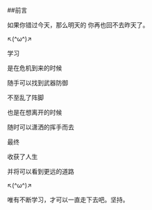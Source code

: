 ##前言

如果你错过今天，那么明天的 你再也回不去昨天了。

↖(^ω^)↗

学习

是在危机到来的时候

随手可以找到武器防御

不至乱了阵脚

也是在想离开的时候

随时可以潇洒的挥手而去

最终

收获了人生

并将可以看到更远的道路


↖(^ω^)↗

唯有不断学习，才可以一直走下去吧。坚持。